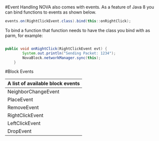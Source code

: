 #Event Handling
NOVA also comes with events. As a feature of Java  8 you can bind functions to events as shown below.
```java
events.on(RightClickEvent.class).bind(this::onRightClick);
```

To bind a function that function needs to have the class you bind with as parm, for example:

```java

public void onRightClick(RightClickEvent evt) {
		System.out.println("Sending Packet: 1234");
		NovaBlock.networkManager.sync(this);
	}

```

#Block Events

| A list of available block events |
| -------------------------------- |
| NeighborChangeEvent              |
| PlaceEvent                       |
| RemoveEvent                      |
| RightClickEvent                  |
| LeftClickEvent                   |
| DropEvent                        |
